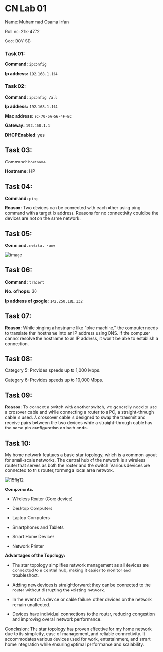 # CN Lab 01
Name: Muhammad Osama Irfan

Roll no: 21k-4772

Sec: BCY 5B

### Task 01:
**Command:** `ipconfig`

**Ip address:** `192.168.1.104`

### Task 02:
**Command:** `ipconfig /all`

**Ip address:** `192.168.1.104`

**Mac address:** `8C-70-5A-56-4F-BC`

**Gateway:** `192.168.1.1`

**DHCP Enabled:** yes 

## Task 03:
Command: `hostname`

**Hostname:** HP

## Task 04:
**Command:** `ping`

**Reason:** Two devices can be connected with each other using ping command with a target Ip address. Reasons for no connectivity could be the devices are not on the same network.

## Task 05:
**Command:** `netstat -ano`

![image](https://github.com/osamaairfan/Computer-Networks/assets/115397536/0bc6d1f3-d3f5-48c9-aaa4-d19ab7bd1a7a)


## Task 06:
**Command:** `tracert`

**No. of hops:** 30

**Ip address of google:** `142.250.181.132`

## Task 07:
**Reason:** While pinging a hostname like "blue machine," the computer needs to translate that hostname into an IP address using DNS. If the computer cannot resolve the hostname to an IP address, it won't be able to establish a connection.

## Task 08:
Category 5: Provides speeds up to 1,000 Mbps.

Category 6: Provides speeds up to 10,000 Mbps.

## Task 09:
**Reason:** To connect a switch with another switch, we generally need to use a crosover cable and while connecting a router to a PC, a straight-through cable is used. A crossover cable is designed to swap the transmit and receive pairs between the two devices while a straight-through cable has the same pin configuration on both ends.

## Task 10:
My home network features a basic star topology, which is a common layout for small-scale networks. The central hub of the network is a wireless router that serves as both the router and the switch. Various devices are connected to this router, forming a local area network.

![15fig12](https://github.com/osamaairfan/Computer-Networks/assets/115397536/8e0ec0c5-c06a-4bc1-95ce-8d7443c9a340)

**Components:**

* Wireless Router (Core device)

* Desktop Computers

* Laptop Computers

* Smartphones and Tablets

* Smart Home Devices
  
* Network Printer

**Advantages of the Topology:**

* The star topology simplifies network management as all devices are connected to a central hub, making it easier to monitor and troubleshoot.

* Adding new devices is straightforward; they can be connected to the router without disrupting the existing network.

* In the event of a device or cable failure, other devices on the network remain unaffected.

* Devices have individual connections to the router, reducing congestion and improving overall network performance.

Conclusion:
The star topology has proven effective for my home network due to its simplicity, ease of management, and reliable connectivity. It accommodates various devices used for work, entertainment, and smart home integration while ensuring optimal performance and scalability.



